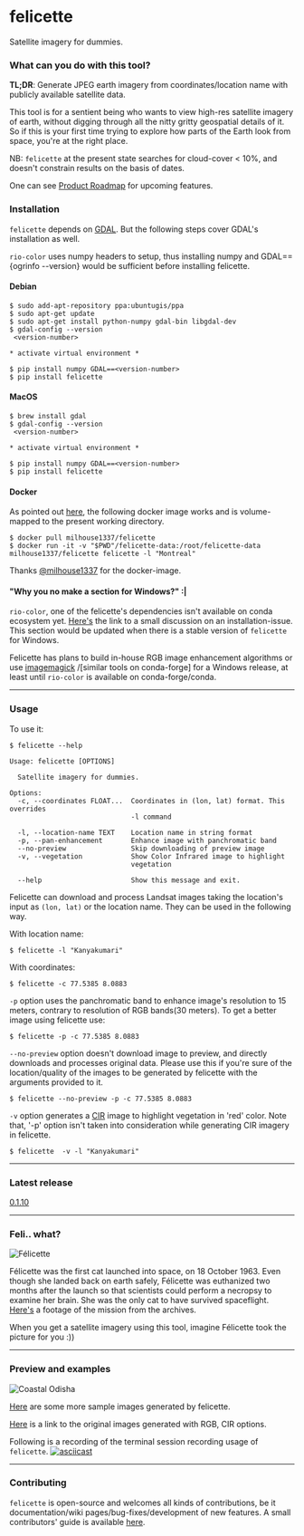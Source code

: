 # felicette

Satellite imagery for dummies.

### What can you do with this tool?

**TL;DR**: Generate JPEG earth imagery from coordinates/location name with publicly available satellite data.

This tool is for a sentient being who wants to view high-res satellite imagery of earth, without digging through all the nitty gritty geospatial details of it. So if this is your first time trying to explore how parts of the Earth look from space, you're at the right place.

NB: `felicette` at the present state searches for cloud-cover < 10%, and doesn't constrain results on the basis of dates. 

One can see [Product Roadmap](https://github.com/plant99/felicette/wiki/Product-Roadmap) for upcoming features.

### Installation

`felicette` depends on [GDAL](https://gdal.org/). But the following steps cover GDAL's installation as well.

`rio-color` uses numpy headers to setup, thus installing numpy and GDAL=={ogrinfo --version} would be sufficient before installing felicette.

#### Debian 
```
$ sudo add-apt-repository ppa:ubuntugis/ppa
$ sudo apt-get update
$ sudo apt-get install python-numpy gdal-bin libgdal-dev
$ gdal-config --version
 <version-number>
 
* activate virtual environment *

$ pip install numpy GDAL==<version-number>
$ pip install felicette

```

#### MacOS
```
$ brew install gdal
$ gdal-config --version
 <version-number>

* activate virtual environment *

$ pip install numpy GDAL==<version-number>
$ pip install felicette
```

#### Docker

As pointed out [here](https://news.ycombinator.com/item?id=23951167), the following docker image works and is volume-mapped to the present working directory. 

    $ docker pull milhouse1337/felicette
    $ docker run -it -v "$PWD"/felicette-data:/root/felicette-data milhouse1337/felicette felicette -l "Montreal"

Thanks [@milhouse1337](https://hub.docker.com/u/milhouse1337) for the docker-image.

#### "Why you no make a section for Windows?" :|

`rio-color`, one of the felicette's dependencies isn't available on conda ecosystem yet. [Here's](https://github.com/mapbox/rio-color/issues/58#issuecomment-406466990) the link to a small discussion on an installation-issue. This section would be updated when there is a stable version of `felicette` for Windows.

Felicette has plans to build in-house RGB image enhancement algorithms or use [imagemagick](https://imagemagick.org/script/command-line-processing.php) /\[similar tools on conda-forge] for a Windows release, at least until `rio-color` is available on conda-forge/conda.

-------------------------

### Usage

To use it:

    $ felicette --help

```
Usage: felicette [OPTIONS]

  Satellite imagery for dummies.

Options:
  -c, --coordinates FLOAT...  Coordinates in (lon, lat) format. This overrides
                              -l command

  -l, --location-name TEXT    Location name in string format
  -p, --pan-enhancement       Enhance image with panchromatic band
  --no-preview                Skip downloading of preview image
  -v, --vegetation            Show Color Infrared image to highlight
                              vegetation

  --help                      Show this message and exit.

```

Felicette can download and process Landsat images taking the location's input as `(lon, lat)` or the location name. They can be used in the following way.

With location name:

    $ felicette -l "Kanyakumari"

With coordinates:

    $ felicette -c 77.5385 8.0883

`-p` option uses the panchromatic band to enhance image's resolution to 15 meters, contrary to resolution of RGB bands(30 meters). 
To get a better image using felicette use:

    $ felicette -p -c 77.5385 8.0883

`--no-preview` option doesn't download image to preview, and directly downloads and processes original data. Please use this if you're sure of the location/quality of the images to be generated by felicette with the arguments provided to it.

    $ felicette --no-preview -p -c 77.5385 8.0883
  
`-v` option generates a [CIR](https://eos.com/color-infrared/) image to highlight vegetation in 'red' color. Note that, '-p' option isn't taken into consideration while generating CIR imagery in felicette.

    $ felicette  -v -l "Kanyakumari"

-------------------------
### Latest release

[0.1.10](https://github.com/plant99/felicette/releases/tag/0.1.10)
  

-------------------------
### Feli.. what?

![Félicette](https://i.imgur.com/q4G5ThZ.jpg)


Félicette was the first cat launched into space, on 18 October 1963. Even though she landed back on earth safely, Félicette was euthanized two months after the launch so that scientists could perform a necropsy to examine her brain. She was the only cat to have survived spaceflight. [Here's](https://www.youtube.com/watch?v=v-tpmvGRoyw) a footage of the mission from the archives.

When you get a satellite imagery using this tool, imagine Félicette took the picture for you :)) 

-------------------------
### Preview and examples

![Coastal Odisha](https://i.imgur.com/BaquOGJ.jpg)

[Here](https://github.com/plant99/felicette/wiki/Sample-images-generated-by-felicette) are some more sample images generated by felicette.

[Here](
https://drive.google.com/drive/folders/1QxJUaCt_MDE7LAdh9znTP7796JXAHKhU?usp=sharing) is a link to the original images generated with RGB, CIR options.

Following is a recording of the terminal session recording usage of `felicette`.
[![asciicast](https://asciinema.org/a/349495.png)](https://asciinema.org/a/349495)

-------------------------
### Contributing

`felicette` is open-source and welcomes all kinds of contributions, be it documentation/wiki pages/bug-fixes/development of new features.
A small contributors' guide is available [here](https://github.com/plant99/felicette/wiki/Contributors-Guide). 
